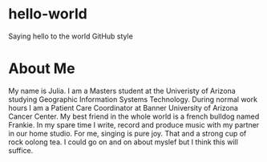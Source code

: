 # hello-world
 Saying hello to the world GitHub style
# About Me
My name is Julia. I am a Masters student at the Univeristy of Arizona studying Geographic Information Systems Technology. During normal work hours I am a Patient Care Coordinator at Banner University of Arizona Cancer Center. My best friend in the whole world is a french bulldog named Frankie. In my spare time I write, record and produce music with my partner in our home studio. For me, singing is pure joy. That and a strong cup of rock oolong tea. I could go on and on about myslef but I think this will suffice.
